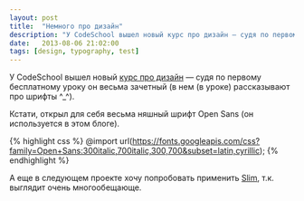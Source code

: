 ```yaml
---
layout: post
title:  "Немного про дизайн"
description: "У CodeSchool вышел новый курс про дизайн — судя по первому бесплатному уроку он весьма зачетный..."
date:   2013-08-06 21:02:00
tags: [design, typography, test]
---
```


У CodeSchool вышел новый [курс про дизайн](http://www.codeschool.com/courses/fundamentals-of-design) — судя по первому бесплатному уроку он весьма зачетный (в нем (в уроке) рассказывают про шрифты ^_^).

Кстати, открыл для себя весьма няшный шрифт Open Sans (он используется в этом блоге).

{% highlight css %}
@import url(https://fonts.googleapis.com/css?family=Open+Sans:300italic,700italic,300,700&subset=latin,cyrillic);
{% endhighlight %}

А еще в следующем проекте хочу попробовать применить [Slim](http://slim-lang.com/), т.к. выглядит очень многообещающе.